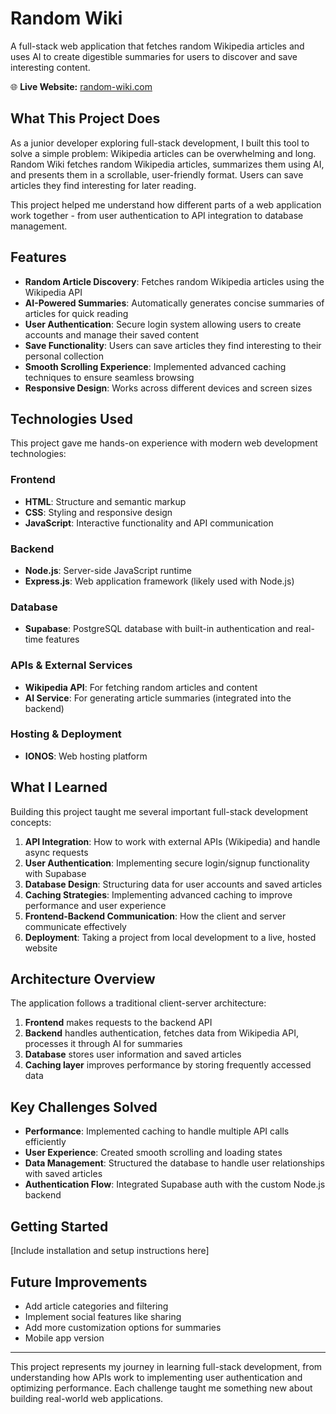 # Random Wiki

A full-stack web application that fetches random Wikipedia articles and uses AI to create digestible summaries for users to discover and save interesting content.

🌐 **Live Website:** [random-wiki.com](https://random-wiki.com)

## What This Project Does

As a junior developer exploring full-stack development, I built this tool to solve a simple problem: Wikipedia articles can be overwhelming and long. Random Wiki fetches random Wikipedia articles, summarizes them using AI, and presents them in a scrollable, user-friendly format. Users can save articles they find interesting for later reading.

This project helped me understand how different parts of a web application work together - from user authentication to API integration to database management.

## Features

- **Random Article Discovery**: Fetches random Wikipedia articles using the Wikipedia API
- **AI-Powered Summaries**: Automatically generates concise summaries of articles for quick reading
- **User Authentication**: Secure login system allowing users to create accounts and manage their saved content
- **Save Functionality**: Users can save articles they find interesting to their personal collection
- **Smooth Scrolling Experience**: Implemented advanced caching techniques to ensure seamless browsing
- **Responsive Design**: Works across different devices and screen sizes

## Technologies Used

This project gave me hands-on experience with modern web development technologies:

### Frontend
- **HTML**: Structure and semantic markup
- **CSS**: Styling and responsive design
- **JavaScript**: Interactive functionality and API communication

### Backend
- **Node.js**: Server-side JavaScript runtime
- **Express.js**: Web application framework (likely used with Node.js)

### Database
- **Supabase**: PostgreSQL database with built-in authentication and real-time features

### APIs & External Services
- **Wikipedia API**: For fetching random articles and content
- **AI Service**: For generating article summaries (integrated into the backend)

### Hosting & Deployment
- **IONOS**: Web hosting platform

## What I Learned

Building this project taught me several important full-stack development concepts:

1. **API Integration**: How to work with external APIs (Wikipedia) and handle async requests
2. **User Authentication**: Implementing secure login/signup functionality with Supabase
3. **Database Design**: Structuring data for user accounts and saved articles
4. **Caching Strategies**: Implementing advanced caching to improve performance and user experience
5. **Frontend-Backend Communication**: How the client and server communicate effectively
6. **Deployment**: Taking a project from local development to a live, hosted website

## Architecture Overview

The application follows a traditional client-server architecture:

1. **Frontend** makes requests to the backend API
2. **Backend** handles authentication, fetches data from Wikipedia API, processes it through AI for summaries
3. **Database** stores user information and saved articles
4. **Caching layer** improves performance by storing frequently accessed data

## Key Challenges Solved

- **Performance**: Implemented caching to handle multiple API calls efficiently
- **User Experience**: Created smooth scrolling and loading states
- **Data Management**: Structured the database to handle user relationships with saved articles
- **Authentication Flow**: Integrated Supabase auth with the custom Node.js backend

## Getting Started

[Include installation and setup instructions here]

## Future Improvements

- Add article categories and filtering
- Implement social features like sharing
- Add more customization options for summaries
- Mobile app version

---

This project represents my journey in learning full-stack development, from understanding how APIs work to implementing user authentication and optimizing performance. Each challenge taught me something new about building real-world web applications.
